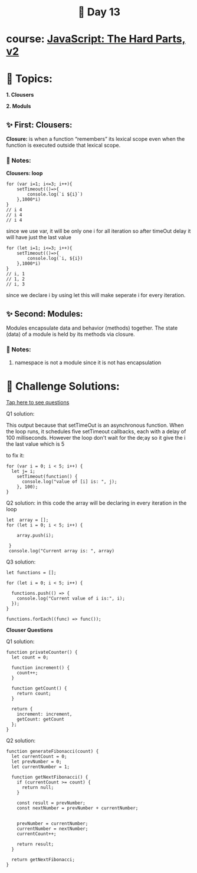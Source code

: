 <h1 align="center">🚀 Day 13 </h1>

# course: [JavaScript: The Hard Parts, v2](https://frontendmasters.com/courses/javascript-hard-parts-v2/)

# 🔎 Topics:
**1. Clousers**

**2. Moduls**

## ✨️ First: Clousers:
**Closure:** is when a function “remembers” its lexical scope even when the function is executed outside that lexical scope.

### 📝 Notes:
**Clousers: loop**
```
for (var i=1; i<=3; i++){
    setTimeout(()=>{
        console.log(`i ${i}`)
    },1000*i)
}
// i 4
// i 4
// i 4 
```
since we use var, it will be only one i for all iteration so after timeOut delay it will have just the last value 

```
for (let i=1; i<=3; i++){
    setTimeout(()=>{
        console.log(`i, ${i})
    },1000*i)
}
// i, 1
// 1, 2
// i, 3
```
since we declare i by using let this will make seperate i for every iteration.

## ✨️ Second: Modules:
Modules encapsulate data and behavior (methods) together. The state (data) of a module is held by its methods via closure.
### 📝 Notes:
1. namespace is not a module since it is not has encapsulation


# 💪 Challenge Solutions:
[Tap here to see questions](https://github.com/orjwan-alrajaby/gsg-expressjs-backend-training-2023/blob/main/learning-sprint-1/week3-day4-tasks/tasks.md)


Q1 solution:

This output because that setTimeOut is an asynchronous function. When the loop runs, it schedules five setTimeout callbacks, each with a delay of 100 milliseconds. However the loop don't wait for the de;ay so it give the i the last value which is 5

to fix it:

```
for (var i = 0; i < 5; i++) {
  let j= i;
    setTimeout(function() {
      console.log("value of [i] is: ", j);
    }, 100);
}
```

Q2 solution:
in this code the array will be declaring in every iteration in the loop 
```
let  array = [];
for (let i = 0; i < 5; i++) {

    array.push(i);
    
 }
 console.log("Current array is: ", array)
 ```

Q3 solution:
```
let functions = [];

for (let i = 0; i < 5; i++) {

  functions.push(() => {
    console.log("Current value of i is:", i);
  });
}

functions.forEach((func) => func());
```

**Clouser Questions**


Q1 solution:
```
function privateCounter() {
  let count = 0;

  function increment() {
    count++;
  }

  function getCount() {
    return count;
  }

  return {
    increment: increment,
    getCount: getCount
  };
}
```

Q2 solution:
```
function generateFibonacci(count) {
  let currentCount = 0;
  let prevNumber = 0;
  let currentNumber = 1;

  function getNextFibonacci() {
    if (currentCount >= count) {
      return null;
    }

    const result = prevNumber;
    const nextNumber = prevNumber + currentNumber;

 
    prevNumber = currentNumber;
    currentNumber = nextNumber;
    currentCount++;

    return result;
  }

  return getNextFibonacci;
}
```
